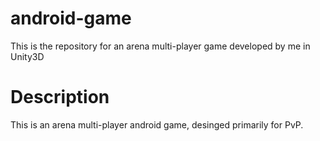 # android-game
This is the repository for an arena multi-player game developed by me in Unity3D
# Description
This is an arena multi-player android game, desinged primarily for PvP.
